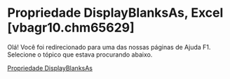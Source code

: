 
# Propriedade DisplayBlanksAs, Excel [vbagr10.chm65629]

Olá! Você foi redirecionado para uma das nossas páginas de Ajuda F1. Selecione o tópico que estava procurando abaixo.

[Propriedade DisplayBlanksAs](http://msdn.microsoft.com/library/c2669ad5-9532-ea7c-120c-bc8a15878864%28Office.15%29.aspx)
